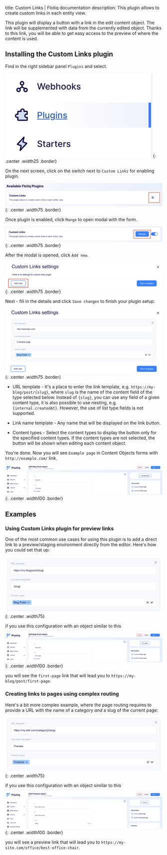title: Custom Links | Flotiq documentation
description: This plugin allows to create custom links in each entity view.

This plugin will display a button with a link in the edit content object. The link will be supplemented with data from the currently edited object.
Thanks to this link, you will be able to get easy access to the preview of where the content is used.

## Installing the Custom Links plugin

Find in the right sidebar panel `Plugins` and select.

![Flotiq plugins](images/sidebar-plugins.png){: .center .width25 .border}

On the next screen, click on the switch next to `Custom Links` for enabling plugin.

![Enabling Custom Links plugin](images/custom-links/enable.png){: .center .width75 .border}

Once plugin is enabled, click `Mange` to open modal with the form.

![Manage Custom Links](images/custom-links/manage.png){: .center .width75 .border}

After the modal is opened, click `Add new`.

![Add Custom Link](images/custom-links/add.png){: .center .width75 .border}

Next - fill in the details and click `Save changes` to finish your plugin setup.

![Setting up Custom Links in Flotiq](images/custom-links/simple-link.png){: .center .width75 .border}

* URL template - It's a place to enter the link template, e.g. `https://my-blog/post/{slug}`, where `slug` is the name of the content field of the type selected below. Instead of `{slug}`, you can use any field of a given content type, it is also possible to use nesting, e.g. `{internal.createdAt}`. However, the use of list type fields is not supported.

* Link name template - Any name that will be displayed on the link button.

* Content types - Select the content types to display the button only for the specified content types. If the content types are not selected, the button will be shown when editing each content object.

You're done. Now you will see `Example page` in Content Objects forms with `http://example.com/` link.

![Custom links button in Flotiq editor](images/custom-links/simple-link-co-form.png){: .center .width100 .border}


## Examples

### Using Custom Links plugin for preview links

One of the most common use cases for using this plugin is to add a direct link to a preview/staging environment  directly from the editor. Here's how you could set that up:

![Custom links plugin configuration for linking to a preview environment](images/custom-links/simple-routing.png){: .center .width75}

if you use this configuration with an object similar to this

![Content object with category and slug](images/custom-links/simple-routing-co-form.png){: .center .width100 .border}

you will see the `first-page` link that will lead you to `https://my-blog/post/first-page`.

### Creating links to pages using complex routing

Here's a bit more complex example, where the page routing requires to provide a URL with the name of a category *and* a slug of the current page:

![Custom links plugin with a more complex routing](images/custom-links/complex-routing.png){: .center .width75}

if you use this configuration with an object similar to this

![Content object with category and slug](images/custom-links/complex-routing-co-form.png){: .center .width100 .border}

you will see a preview link that will lead you to `https://my-site.com/office/best-office-chair`.
